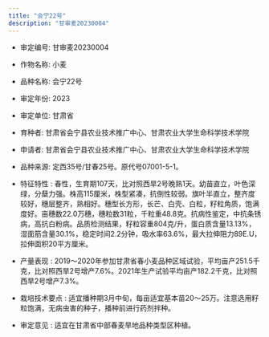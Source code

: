 ```yaml
---
title: "会宁22号"
description: "甘审麦20230004"
---
```

* 审定编号:  甘审麦20230004

*  作物名称:  小麦

*  品种名称:  会宁22号

*  审定年份:  2023

*  审定单位:  甘肃省

* 育种者:  甘肃省会宁县农业技术推广中心、甘肃农业大学生命科学技术学院

*  申请者:  甘肃省会宁县农业技术推广中心、甘肃农业大学生命科学技术学院

*  品种来源:  定西35号/甘春25号。原代号07001-5-1。

*  特征特性 : 
春性，生育期107天，比对照西旱2号晚熟1天。幼苗直立，叶色深绿，分蘖力强。株高115厘米，株型紧凑，抗倒性较弱。旗叶半直立，整齐度较好，穗层整齐，熟相好。穗型长方形，长芒、白壳、白粒，籽粒角质，饱满度好。亩穗数22.0万穗，穗粒数31粒，千粒重48.8克。抗病性鉴定，中抗条锈病，高抗白粉病。品质检测结果，籽粒容重804克/升，蛋白质含量13.13%，湿面筋含量30.1%，稳定时间2.2分钟，吸水率63.6%，最大拉伸阻力89E.U，拉伸面积20平方厘米。
 
*  产量表现 : 
2019～2020年参加甘肃省春小麦品种区域试验，平均亩产251.5千克，比对照西旱2号增产7.6%。2021年生产试验平均亩产182.2千克，比对照西旱2号增产7.3%。

*  栽培技术要点 : 
适宜播种期3月中旬，每亩适宜基本苗20～25万。注意选用籽粒饱满，无病虫害的种子，播种前进行药剂拌种。

*  审定意见 : 
适宜在甘肃省中部春麦旱地品种类型区种植。
